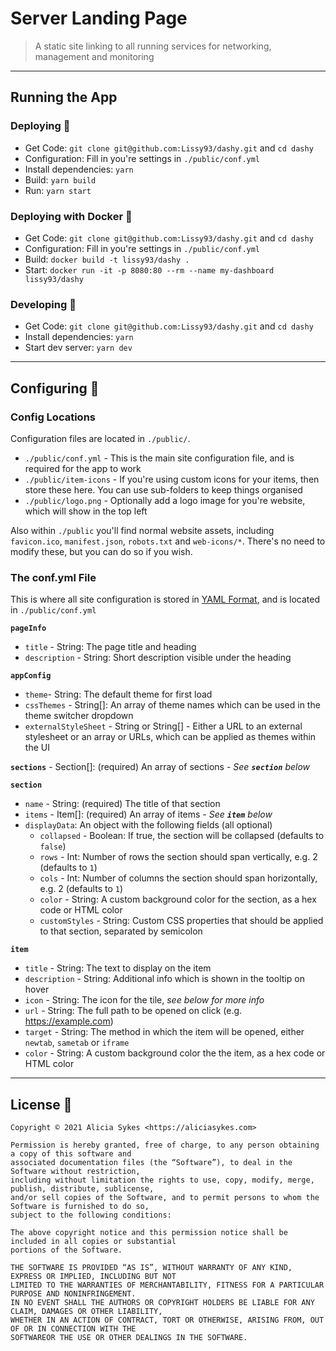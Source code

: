 # Server Landing Page

> A static site linking to all running services for networking, management and monitoring

---

## Running the App

### Deploying 🚀
- Get Code: `git clone git@github.com:Lissy93/dashy.git` and `cd dashy`
- Configuration: Fill in you're settings in `./public/conf.yml`
- Install dependencies: `yarn`
- Build: `yarn build`
- Run: `yarn start`

### Deploying with Docker 🐳
- Get Code: `git clone git@github.com:Lissy93/dashy.git`  and `cd dashy`
- Configuration: Fill in you're settings in `./public/conf.yml`
- Build: `docker build -t lissy93/dashy .`
- Start: `docker run -it -p 8080:80 --rm --name my-dashboard lissy93/dashy`

### Developing 🧱
- Get Code: `git clone git@github.com:Lissy93/dashy.git`  and `cd dashy`
- Install dependencies: `yarn`
- Start dev server: `yarn dev`

---

## Configuring 🔧

### Config Locations

Configuration files are located in `./public/`.
- `./public/conf.yml` - This is the main site configuration file, and is required for the app to work
- `./public/item-icons` - If you're using custom icons for your items, then store these here. You can use sub-folders to keep things organised
- `./public/logo.png` - Optionally add a logo image for you're website, which will show in the top left

Also within `./public` you'll find normal website assets, including `favicon.ico`, `manifest.json`, `robots.txt` and `web-icons/*`. There's no need to modify these, but you can do so if you wish.

### The conf.yml File

This is where all site configuration is stored in [YAML Format](https://yaml.org/), and is located in `./public/conf.yml`

**`pageInfo`**
- `title` - String: The page title and heading
- `description` - String: Short description visible under the heading

**`appConfig`**
- `theme`- String: The default theme for first load
- `cssThemes` - String[]: An array of theme names which can be used in the theme switcher dropdown
- `externalStyleSheet` - String or String[] - Either a URL to an external stylesheet or an array or URLs, which can be applied as themes within the UI

**`sections`** - Section[]: (required) An array of sections - *See **`section`** below*

**`section`**
- `name` - String: (required) The title of that section
- `items` - Item[]: (required) An array of items - *See **`item`** below*
- `displayData`: An object with the following fields (all optional)
  - `collapsed` - Boolean: If true, the section will  be collapsed (defaults to `false`) 
  - `rows` - Int: Number of rows the section should span vertically, e.g. 2 (defaults to `1`)
  - `cols` - Int: Number of columns the section should span horizontally, e.g. 2 (defaults to `1`)
  - `color` - String: A custom background color for the section, as a hex code or HTML color
  - `customStyles` - String: Custom CSS properties that should be applied to that section, separated by semicolon

**`item`**
- `title` - String: The text to display on the item
- `description` - String: Additional info which is shown in the tooltip on hover
- `icon` - String: The icon for the tile, *see below for more info*
- `url` - String: The full path to be opened on click (e.g. https://example.com)
- `target` - String: The method in which the item will be opened, either `newtab`, `sametab` or `iframe`
- `color` - String: A custom background color the the item, as a hex code or HTML color

---

## License 📜

```
Copyright © 2021 Alicia Sykes <https://aliciasykes.com>

Permission is hereby granted, free of charge, to any person obtaining a copy of this software and
associated documentation files (the “Software”), to deal in the Software without restriction, 
including without limitation the rights to use, copy, modify, merge, publish, distribute, sublicense,
and/or sell copies of the Software, and to permit persons to whom the Software is furnished to do so,
subject to the following conditions:

The above copyright notice and this permission notice shall be included in all copies or substantial
portions of the Software.

THE SOFTWARE IS PROVIDED “AS IS”, WITHOUT WARRANTY OF ANY KIND, EXPRESS OR IMPLIED, INCLUDING BUT NOT
LIMITED TO THE WARRANTIES OF MERCHANTABILITY, FITNESS FOR A PARTICULAR PURPOSE AND NONINFRINGEMENT.
IN NO EVENT SHALL THE AUTHORS OR COPYRIGHT HOLDERS BE LIABLE FOR ANY CLAIM, DAMAGES OR OTHER LIABILITY,
WHETHER IN AN ACTION OF CONTRACT, TORT OR OTHERWISE, ARISING FROM, OUT OF OR IN CONNECTION WITH THE
SOFTWAREOR THE USE OR OTHER DEALINGS IN THE SOFTWARE.
```
